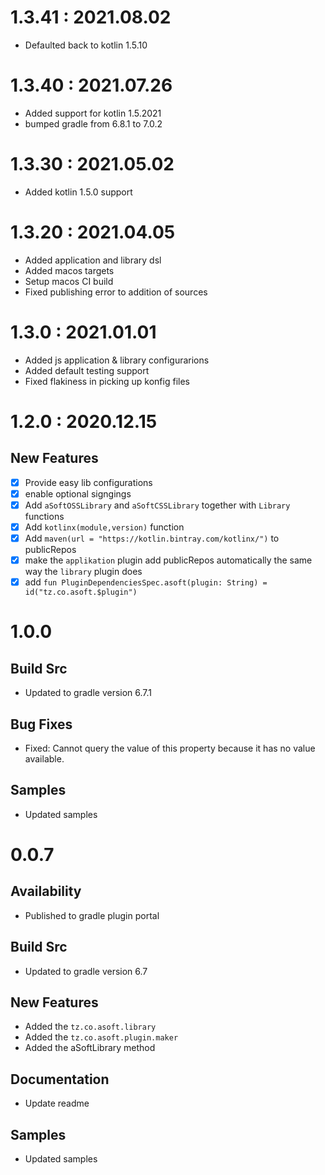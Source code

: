 # 1.3.41 : 2021.08.02

- Defaulted back to kotlin 1.5.10

# 1.3.40 : 2021.07.26

- Added support for kotlin 1.5.2021
- bumped gradle from 6.8.1 to 7.0.2

# 1.3.30 : 2021.05.02

- Added kotlin 1.5.0 support

# 1.3.20 : 2021.04.05

- Added application and library dsl
- Added macos targets
- Setup macos CI build
- Fixed publishing error to addition of sources

# 1.3.0 : 2021.01.01

- Added js application & library configurarions
- Added default testing support
- Fixed flakiness in picking up konfig files

# 1.2.0 : 2020.12.15

## New Features

- [x] Provide easy lib configurations
- [x] enable optional signgings
- [x] Add `aSoftOSSLibrary` and `aSoftCSSLibrary` together with `Library` functions
- [x] Add `kotlinx(module,version)` function
- [x] Add `maven(url = "https://kotlin.bintray.com/kotlinx/")` to publicRepos
- [x] make the `applikation` plugin add publicRepos automatically the same way the `library` plugin does
- [x] add `fun PluginDependenciesSpec.asoft(plugin: String) = id("tz.co.asoft.$plugin")`

# 1.0.0

## Build Src

- Updated to gradle version 6.7.1

## Bug Fixes

- Fixed: Cannot query the value of this property because it has no value available.

## Samples

- Updated samples

# 0.0.7

## Availability

- Published to gradle plugin portal

## Build Src

- Updated to gradle version 6.7

## New Features

- Added the `tz.co.asoft.library`
- Added the `tz.co.asoft.plugin.maker`
- Added the aSoftLibrary method

## Documentation

- Update readme

## Samples

- Updated samples